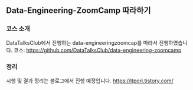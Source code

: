 ## Data-Engineering-ZoomCamp 따라하기
### 코스 소개
DataTalksClub에서 진행하는 data-engineeringzoomcap를 따라서 진행하였습니다.
코스: https://github.com/DataTalksClub/data-engineering-zoomcamp

### 정리
시행 및 결과 정리는 블로그에서 진행 예정입니다.
https://itpori.tistory.com/
